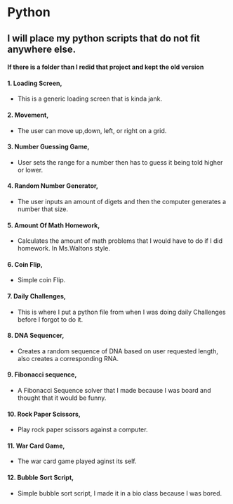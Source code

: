 # Python
## I will place my python scripts that do not fit anywhere else.
#### If there is a folder than I redid that project and kept the old version

#### 1. Loading Screen,  
   * This is a generic loading screen that is kinda jank.
#### 2. Movement,
   * The user can move up,down, left, or right on a grid.
#### 3. Number Guessing Game,
   * User sets the range for a number then has to guess it being told higher or lower.
#### 4. Random Number Generator,  
   * The user inputs an amount of digets and then the computer generates a number that size.
#### 5. Amount Of Math Homework,
   * Calculates the amount of math problems that I would have to do if I did homework. In Ms.Waltons style.
#### 6. Coin Flip,
   * Simple coin Flip.
#### 7. Daily Challenges,
   * This is where I put a python file from when I was doing daily Challenges before I forgot to do it. 
#### 8. DNA Sequencer,
   * Creates a random sequence of DNA based on user requested length, also creates a corresponding RNA. 
#### 9. Fibonacci sequence, 
   * A Fibonacci Sequence solver that I made because I was board and thought that it would be funny. 
#### 10. Rock Paper Scissors, 
   * Play rock paper scissors against a computer.
#### 11. War Card Game, 
   * The war card game played aginst its self.
#### 12. Bubble Sort Script, 
   * Simple bubble sort script, I made it in a bio class because I was bored.